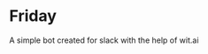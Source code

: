 # Friday

A simple bot created for slack with the help of wit.ai

<p align="center">
<a href="https://opensource.org/licenses/MIT">
<img alt="" src="https://img.shields.io/badge/license-MIT-green.svg">
</a>
</p>

